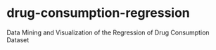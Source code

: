 # drug-consumption-regression
Data Mining and Visualization of the Regression of Drug Consumption Dataset
